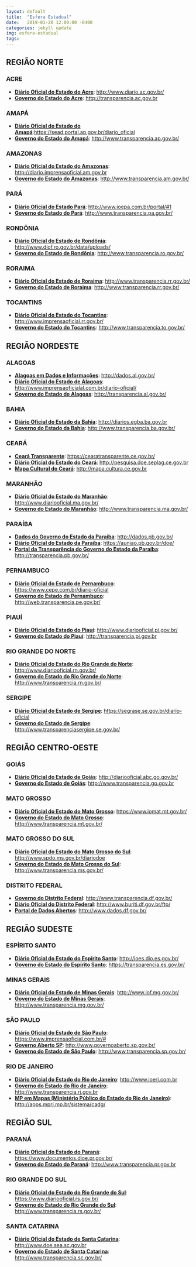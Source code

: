 ```yaml
---
layout: default
title:  "Esfera Estadual"
date:   2019-01-20 12:00:00 -0400
categories: jekyll update
img: esfera-estadual
tags:
---
```


## REGIÃO NORTE

### ACRE

- **[Diário Oficial do Estado do Acre](http://www.diario.ac.gov.br/)**: http://www.diario.ac.gov.br/
- **[Governo do Estado do Acre](http://transparencia.ac.gov.br/acessoainformacao/index.php)**: http://transparencia.ac.gov.br

### AMAPÁ

- **[Diário Oficial do Estado do Amapá](https://sead.portal.ap.gov.br/diario_oficial)**:https://sead.portal.ap.gov.br/diario_oficial
- **[Governo do Estado do Amapá](http://www.transparencia.ap.gov.br/)**: http://www.transparencia.ap.gov.br/

### AMAZONAS

- **[Diário Oficial do Estado do Amazonas](http://diario.imprensaoficial.am.gov.br/diariooficial/consultaPublica.do)**: http://diario.imprensaoficial.am.gov.br
- **[Governo do Estado do Amazonas](http://www.transparencia.am.gov.br/)**: http://www.transparencia.am.gov.br/

### PARÁ

- **[Diário Oficial do Estado Pará](http://www.ioepa.com.br/portal/#1)**: http://www.ioepa.com.br/portal/#1
- **[Governo do Estado do Pará](http://www.transparencia.pa.gov.br/)**: http://www.transparencia.pa.gov.br/

### RONDÔNIA

- **[Diário Oficial do Estado de Rondônia](http://www.diof.ro.gov.br/data/uploads/)**: http://www.diof.ro.gov.br/data/uploads/
- **[Governo do Estado de Rondônia](http://www.transparencia.ro.gov.br/)**: http://www.transparencia.ro.gov.br/

### RORAIMA

- **[Diário Oficial do Estado de Roraima](http://www.transparencia.rr.gov.br/)**: http://www.transparencia.rr.gov.br/
- **[Governo do Estado de Roraima](http://www.transparencia.rr.gov.br/)**: http://www.transparencia.rr.gov.br/

### TOCANTINS

- **[Diário Oficial do Estado do Tocantins](http://www.imprensaoficial.rr.gov.br/app/_inicial/)**: http://www.imprensaoficial.rr.gov.br/
- **[Governo do Estado do Tocantins](http://www.transparencia.to.gov.br/)**: http://www.transparencia.to.gov.br/

## REGIÃO NORDESTE

### ALAGOAS

- **[Alagoas em Dados e Informações](http://dados.al.gov.br/)**: http://dados.al.gov.br/
- **[Diário Oficial do Estado de Alagoas](http://www.imprensaoficialal.com.br/diario-oficial/)**: http://www.imprensaoficialal.com.br/diario-oficial/
- **[Governo do Estado de Alagoas](http://transparencia.al.gov.br/)**: http://transparencia.al.gov.br/

### BAHIA

- **[Diário Oficial do Estado da Bahia](hhttp://diarios.egba.ba.gov.br/html/_DODia/DO_frm0.html)**: http://diarios.egba.ba.gov.br
- **[Governo do Estado da Bahia](http://www.transparencia.ba.gov.br/)**: http://www.transparencia.ba.gov.br/

### CEARÁ

- **[Ceará Transparente](https://cearatransparente.ce.gov.br/)**: https://cearatransparente.ce.gov.br/
- **[Diário Oficial do Estado do Ceará](http://pesquisa.doe.seplag.ce.gov.br/doepesquisa/)**: http://pesquisa.doe.seplag.ce.gov.br
- **[Mapa Cultural do Ceará](http://mapa.cultura.ce.gov.br)**: http://mapa.cultura.ce.gov.br

### MARANHÃO

- **[Diário Oficial do Estado do Maranhão](http://www.diariooficial.ma.gov.br/)**: http://www.diariooficial.ma.gov.br/
- **[Governo do Estado do Maranhão](http://www.transparencia.ma.gov.br/)**: http://www.transparencia.ma.gov.br/

### PARAÍBA

- **[Dados do Governo do Estado da Paraíba](http://dados.pb.gov.br/)**: http://dados.pb.gov.br/
- **[Diário Oficial do Estado da Paraíba](https://auniao.pb.gov.br/doe/)**: https://auniao.pb.gov.br/doe/
- **[Portal da Transparência do Governo do Estado da Paraíba](http://transparencia.pb.gov.br/)**: http://transparencia.pb.gov.br/

### PERNAMBUCO

- **[Diário Oficial do Estado de Pernambuco](https://www.cepe.com.br/diario-oficial)**: https://www.cepe.com.br/diario-oficial
- **[Governo do Estado de Pernambuco](http://web.transparencia.pe.gov.br/)**: http://web.transparencia.pe.gov.br/

### PIAUÍ

- **[Diário Oficial do Estado do Piauí](hhttp://www.diariooficial.pi.gov.br/diarios.php)**: http://www.diariooficial.pi.gov.br/
- **[Governo do Estado do Piauí](http://transparencia.pi.gov.br/)**: http://transparencia.pi.gov.br

### RIO GRANDE DO NORTE

- **[Diário Oficial do Estado do Rio Grande do Norte](http://www.diariooficial.rn.gov.br/)**: http://www.diariooficial.rn.gov.br/
- **[Governo do Estado do Rio Grande do Norte](http://www.transparencia.rn.gov.br/)**: http://www.transparencia.rn.gov.br/

### SERGIPE

- **[Diário Oficial do Estado de Sergipe](https://segrase.se.gov.br/diario-oficial)**: https://segrase.se.gov.br/diario-oficial
- **[Governo do Estado de Sergipe](http://www.transparenciasergipe.se.gov.br/)**: http://www.transparenciasergipe.se.gov.br/

## REGIÃO CENTRO-OESTE

### GOIÁS

- **[Diário Oficial do Estado de Goiás](http://diariooficial.abc.go.gov.br/)**: http://diariooficial.abc.go.gov.br/
- **[Governo do Estado de Goiás](http://www.transparencia.go.gov.br/)**: http://www.transparencia.go.gov.br

### MATO GROSSO

- **[Diário Oficial do Estado do Mato Grosso](https://www.iomat.mt.gov.br/)**: https://www.iomat.mt.gov.br/
- **[Governo do Estado do Mato Grosso](http://www.transparencia.mt.gov.br/)**: http://www.transparencia.mt.gov.br/

### MATO GROSSO DO SUL

- **[Diário Oficial do Estado do Mato Grosso do Sul](http://www.spdo.ms.gov.br/diariodoe)**: http://www.spdo.ms.gov.br/diariodoe
- **[Governo do Estado do Mato Grosso do Sul](http://www.transparencia.ms.gov.br/)**: http://www.transparencia.ms.gov.br/

### DISTRITO FEDERAL

- **[Governo do Distrito Federal](http://www.transparencia.df.gov.br/)**: http://www.transparencia.df.gov.br/
- **[Diário Oficial do Distrito Federal](http://www.buriti.df.gov.br/ftp/)**: http://www.buriti.df.gov.br/ftp/
- **[Portal de Dados Abertos](http://www.dados.df.gov.br/)**: http://www.dados.df.gov.br/

## REGIÃO SUDESTE

### ESPÍRITO SANTO

- **[Diário Oficial do Estado do Espírito Santo](http://ioes.dio.es.gov.br/portal/visualizacoes/diario_oficial)**: http://ioes.dio.es.gov.br/
- **[Governo do Estado do Espírito Santo](https://transparencia.es.gov.br/)**: https://transparencia.es.gov.br/

### MINAS GERAIS

- **[Diário Oficial do Estado de Minas Gerais](http://www.iof.mg.gov.br/index.php?/ultima-edicao.html)**: http://www.iof.mg.gov.br/
- **[Governo do Estado de Minas Gerais](http://www.transparencia.mg.gov.br/)**: http://www.transparencia.mg.gov.br/

### SÃO PAULO

- **[Diário Oficial do Estado de São Paulo](https://www.imprensaoficial.com.br/#)**: https://www.imprensaoficial.com.br/#
- **[Governo Aberto SP](http://www.governoaberto.sp.gov.br/)**: http://www.governoaberto.sp.gov.br/
- **[Governo do Estado de São Paulo](http://www.transparencia.sp.gov.br/)**: http://www.transparencia.sp.gov.br/

### RIO DE JANEIRO

- **[Diário Oficial do Estado do Rio de Janeiro](http://www.ioerj.com.br/portal/modules/content/index.php?id=21)**: http://www.ioerj.com.br
- **[Governo do Estado do Rio de Janeiro](http://www.transparencia.rj.gov.br/)**: http://www.transparencia.rj.gov.br
- **[MP em Mapas (Ministério Público do Estado do Rio de Janeiro)](http://apps.mprj.mp.br/sistema/cadg/)**: http://apps.mprj.mp.br/sistema/cadg/

## REGIÃO SUL

### PARANÁ

- **[Diário Oficial do Estado do Paraná](https://www.documentos.dioe.pr.gov.br/dioe/localizar.do)**: https://www.documentos.dioe.pr.gov.br/
- **[Governo do Estado do Paraná](http://www.transparencia.pr.gov.br/)**: http://www.transparencia.pr.gov.br

### RIO GRANDE DO SUL

- **[Diário Oficial do Estado do Rio Grande do Sul](https://www.diariooficial.rs.gov.br/)**: https://www.diariooficial.rs.gov.br/
- **[Governo do Estado do Rio Grande do Sul](http://www.transparencia.rs.gov.br/)**: http://www.transparencia.rs.gov.br/

### SANTA CATARINA

- **[Diário Oficial do Estado de Santa Catarina](http://www.doe.sea.sc.gov.br/Portal/ListarJornal.aspx)**: http://www.doe.sea.sc.gov.br
- **[Governo do Estado de Santa Catarina](http://www.transparencia.sc.gov.br/)**: http://www.transparencia.sc.gov.br/
